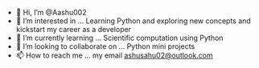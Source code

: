 - 👋 Hi, I’m @Aashu002
- 👀 I’m interested in ... Learning Python and exploring new concepts and kickstart my career as a developer 
- 🌱 I’m currently learning ... Scientific computation using Python
- 💞️ I’m looking to collaborate on ... Python mini projects 
- 📫 How to reach me ... my email ashusahu02@outlook.com

<!---
Aashu002/Aashu002 is a ✨ special ✨ repository because its `README.md` (this file) appears on your GitHub profile.
You can click the Preview link to take a look at your changes.
--->
